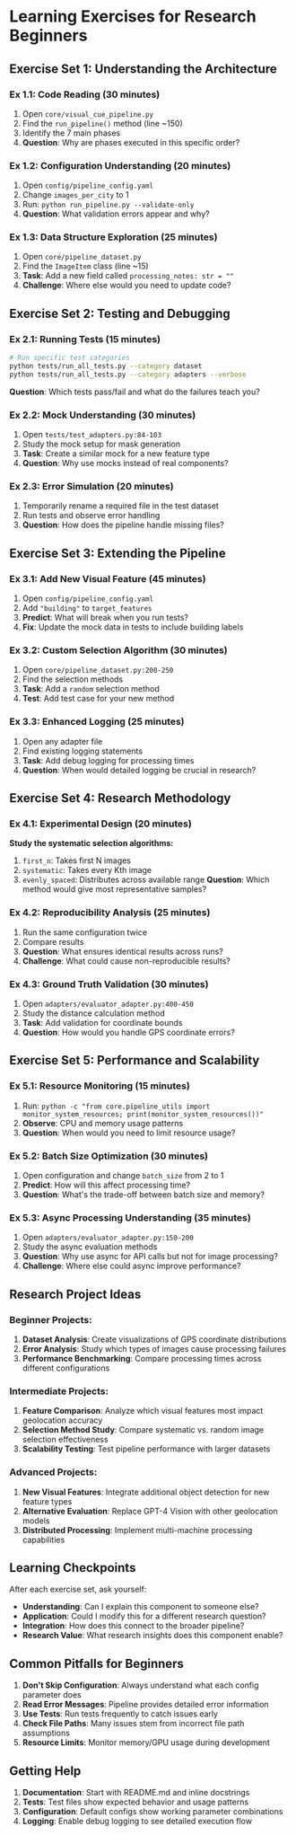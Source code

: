 # Learning Exercises for Research Beginners

## Exercise Set 1: Understanding the Architecture

### Ex 1.1: Code Reading (30 minutes)
1. Open `core/visual_cue_pipeline.py`
2. Find the `run_pipeline()` method (line ~150)
3. Identify the 7 main phases
4. **Question**: Why are phases executed in this specific order?

### Ex 1.2: Configuration Understanding (20 minutes)
1. Open `config/pipeline_config.yaml`
2. Change `images_per_city` to 1
3. Run: `python run_pipeline.py --validate-only`
4. **Question**: What validation errors appear and why?

### Ex 1.3: Data Structure Exploration (25 minutes)
1. Open `core/pipeline_dataset.py`
2. Find the `ImageItem` class (line ~15)
3. **Task**: Add a new field called `processing_notes: str = ""`
4. **Challenge**: Where else would you need to update code?

## Exercise Set 2: Testing and Debugging

### Ex 2.1: Running Tests (15 minutes)
```bash
# Run specific test categories
python tests/run_all_tests.py --category dataset
python tests/run_all_tests.py --category adapters --verbose
```
**Question**: Which tests pass/fail and what do the failures teach you?

### Ex 2.2: Mock Understanding (30 minutes)
1. Open `tests/test_adapters.py:84-103`
2. Study the mock setup for mask generation
3. **Task**: Create a similar mock for a new feature type
4. **Question**: Why use mocks instead of real components?

### Ex 2.3: Error Simulation (20 minutes)
1. Temporarily rename a required file in the test dataset
2. Run tests and observe error handling
3. **Question**: How does the pipeline handle missing files?

## Exercise Set 3: Extending the Pipeline

### Ex 3.1: Add New Visual Feature (45 minutes)
1. Open `config/pipeline_config.yaml`
2. Add `"building"` to `target_features`
3. **Predict**: What will break when you run tests?
4. **Fix**: Update the mock data in tests to include building labels

### Ex 3.2: Custom Selection Algorithm (30 minutes)
1. Open `core/pipeline_dataset.py:200-250`
2. Find the selection methods
3. **Task**: Add a `random` selection method
4. **Test**: Add test case for your new method

### Ex 3.3: Enhanced Logging (25 minutes)
1. Open any adapter file
2. Find existing logging statements
3. **Task**: Add debug logging for processing times
4. **Question**: When would detailed logging be crucial in research?

## Exercise Set 4: Research Methodology

### Ex 4.1: Experimental Design (20 minutes)
**Study the systematic selection algorithms:**
1. `first_n`: Takes first N images
2. `systematic`: Takes every Kth image  
3. `evenly_spaced`: Distributes across available range
**Question**: Which method would give most representative samples?

### Ex 4.2: Reproducibility Analysis (25 minutes)
1. Run the same configuration twice
2. Compare results
3. **Question**: What ensures identical results across runs?
4. **Challenge**: What could cause non-reproducible results?

### Ex 4.3: Ground Truth Validation (30 minutes)
1. Open `adapters/evaluator_adapter.py:400-450`
2. Study the distance calculation method
3. **Task**: Add validation for coordinate bounds
4. **Question**: How would you handle GPS coordinate errors?

## Exercise Set 5: Performance and Scalability

### Ex 5.1: Resource Monitoring (15 minutes)
1. Run: `python -c "from core.pipeline_utils import monitor_system_resources; print(monitor_system_resources())"`
2. **Observe**: CPU and memory usage patterns
3. **Question**: When would you need to limit resource usage?

### Ex 5.2: Batch Size Optimization (30 minutes)
1. Open configuration and change `batch_size` from 2 to 1
2. **Predict**: How will this affect processing time?
3. **Question**: What's the trade-off between batch size and memory?

### Ex 5.3: Async Processing Understanding (35 minutes)
1. Open `adapters/evaluator_adapter.py:150-200`
2. Study the async evaluation methods
3. **Question**: Why use async for API calls but not for image processing?
4. **Challenge**: Where else could async improve performance?

## Research Project Ideas

### Beginner Projects:
1. **Dataset Analysis**: Create visualizations of GPS coordinate distributions
2. **Error Analysis**: Study which types of images cause processing failures
3. **Performance Benchmarking**: Compare processing times across different configurations

### Intermediate Projects:
1. **Feature Comparison**: Analyze which visual features most impact geolocation accuracy
2. **Selection Method Study**: Compare systematic vs. random image selection effectiveness
3. **Scalability Testing**: Test pipeline performance with larger datasets

### Advanced Projects:
1. **New Visual Features**: Integrate additional object detection for new feature types
2. **Alternative Evaluation**: Replace GPT-4 Vision with other geolocation models
3. **Distributed Processing**: Implement multi-machine processing capabilities

## Learning Checkpoints

After each exercise set, ask yourself:
- **Understanding**: Can I explain this component to someone else?
- **Application**: Could I modify this for a different research question?
- **Integration**: How does this connect to the broader pipeline?
- **Research Value**: What research insights does this component enable?

## Common Pitfalls for Beginners

1. **Don't Skip Configuration**: Always understand what each config parameter does
2. **Read Error Messages**: Pipeline provides detailed error information
3. **Use Tests**: Run tests frequently to catch issues early
4. **Check File Paths**: Many issues stem from incorrect file path assumptions
5. **Resource Limits**: Monitor memory/GPU usage during development

## Getting Help

1. **Documentation**: Start with README.md and inline docstrings
2. **Tests**: Test files show expected behavior and usage patterns
3. **Configuration**: Default configs show working parameter combinations
4. **Logging**: Enable debug logging to see detailed execution flow